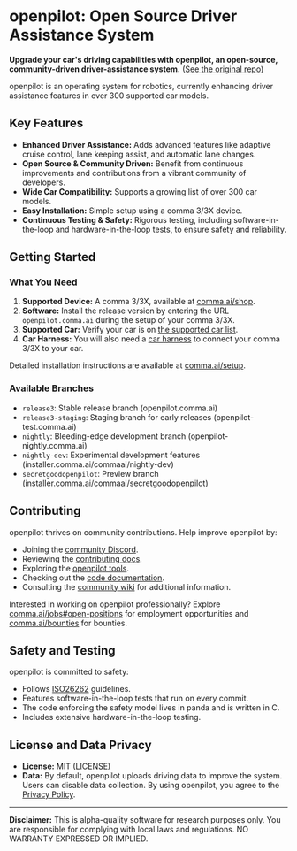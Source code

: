 # openpilot: Open Source Driver Assistance System

**Upgrade your car's driving capabilities with openpilot, an open-source, community-driven driver-assistance system.** ([See the original repo](https://github.com/commaai/openpilot))

openpilot is an operating system for robotics, currently enhancing driver assistance features in over 300 supported car models.

## Key Features

*   **Enhanced Driver Assistance:** Adds advanced features like adaptive cruise control, lane keeping assist, and automatic lane changes.
*   **Open Source & Community Driven:** Benefit from continuous improvements and contributions from a vibrant community of developers.
*   **Wide Car Compatibility:** Supports a growing list of over 300 car models.
*   **Easy Installation:** Simple setup using a comma 3/3X device.
*   **Continuous Testing & Safety:** Rigorous testing, including software-in-the-loop and hardware-in-the-loop tests, to ensure safety and reliability.

## Getting Started

### What You Need

1.  **Supported Device:** A comma 3/3X, available at [comma.ai/shop](https://comma.ai/shop/comma-3x).
2.  **Software:** Install the release version by entering the URL `openpilot.comma.ai` during the setup of your comma 3/3X.
3.  **Supported Car:** Verify your car is on [the supported car list](docs/CARS.md).
4.  **Car Harness:** You will also need a [car harness](https://comma.ai/shop/car-harness) to connect your comma 3/3X to your car.

Detailed installation instructions are available at [comma.ai/setup](https://comma.ai/setup).

### Available Branches

*   `release3`: Stable release branch (openpilot.comma.ai)
*   `release3-staging`: Staging branch for early releases (openpilot-test.comma.ai)
*   `nightly`: Bleeding-edge development branch (openpilot-nightly.comma.ai)
*   `nightly-dev`: Experimental development features (installer.comma.ai/commaai/nightly-dev)
*   `secretgoodopenpilot`: Preview branch (installer.comma.ai/commaai/secretgoodopenpilot)

## Contributing

openpilot thrives on community contributions. Help improve openpilot by:

*   Joining the [community Discord](https://discord.comma.ai).
*   Reviewing the [contributing docs](docs/CONTRIBUTING.md).
*   Exploring the [openpilot tools](tools/).
*   Checking out the [code documentation](https://docs.comma.ai).
*   Consulting the [community wiki](https://github.com/commaai/openpilot/wiki) for additional information.

Interested in working on openpilot professionally? Explore [comma.ai/jobs#open-positions](https://comma.ai/jobs#open-positions) for employment opportunities and [comma.ai/bounties](https://comma.ai/bounties) for bounties.

## Safety and Testing

openpilot is committed to safety:

*   Follows [ISO26262](https://en.wikipedia.org/wiki/ISO_26262) guidelines.
*   Features software-in-the-loop tests that run on every commit.
*   The code enforcing the safety model lives in panda and is written in C.
*   Includes extensive hardware-in-the-loop testing.

## License and Data Privacy

*   **License:** MIT ([LICENSE](LICENSE))
*   **Data:** By default, openpilot uploads driving data to improve the system. Users can disable data collection. By using openpilot, you agree to the [Privacy Policy](https://comma.ai/privacy).

***

**Disclaimer:** This is alpha-quality software for research purposes only. You are responsible for complying with local laws and regulations. NO WARRANTY EXPRESSED OR IMPLIED.